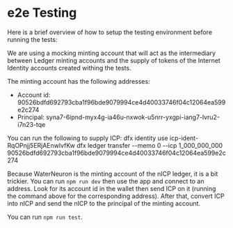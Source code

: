 # e2e Testing

Here is a brief overview of how to setup the testing environment before running the tests: 

We are using a mocking minting account that will act as the intermediary between Ledger minting accounts and the supply of tokens of the Internet Identity accounts created withing the tests. 

The minting account has the following addresses: 

- Account id: 90526bdfd692793cba1f96bde9079994ce4d40033746f04c12064ea599e2c274
- Principal: syna7-6ipnd-myx4g-ia46u-nxwok-u5nrr-yxgpi-iang7-lvru2-i7n23-tqe

You can run the following to supply ICP: 
dfx identity use icp-ident-RqOPnjj5ERjAEnwlvfKw
dfx ledger transfer --memo 0 --icp 1_000_000_000 90526bdfd692793cba1f96bde9079994ce4d40033746f04c12064ea599e2c274

Because WaterNeuron is the minting account of the nICP ledger, it is a bit trickier. 
You can run `npm run dev` then use the app and connect to an address. Look for its account id in the wallet then send ICP on it (running the command above for the corresponding address). After that, convert ICP into nICP and send the nICP to the principal of the minting account. 

You can run `npm run test`. 
